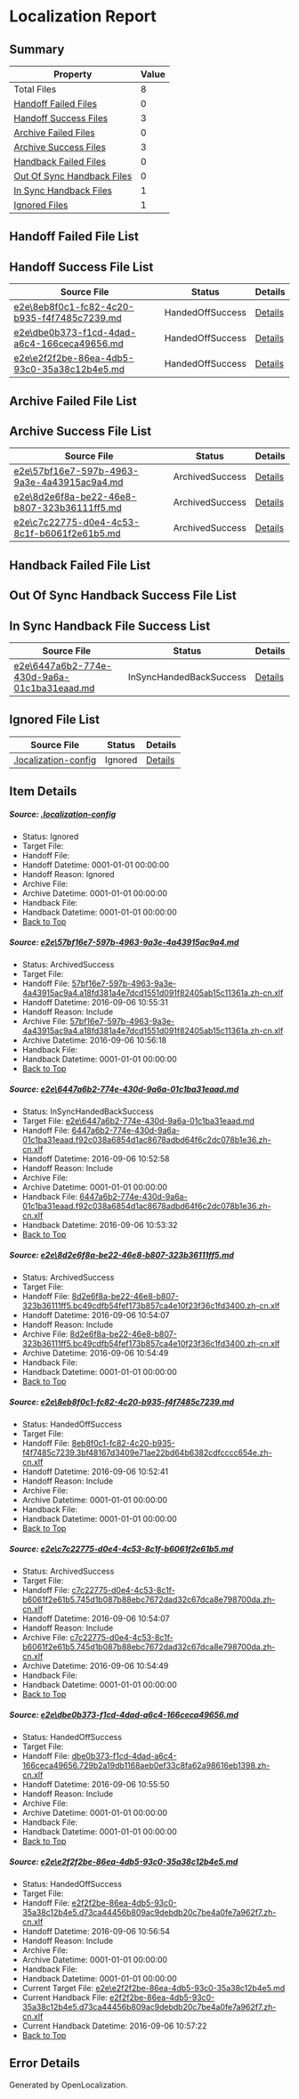 # <a name='report-top'></a> Localization Report

## Summary
 Property | Value 
 -------- | ----- 
 Total Files | 8
[ Handoff Failed Files ](#handoff-failed-list)| 0
[ Handoff Success Files ](#handoff-success-list)| 3
[ Archive Failed Files ](#archive-failed-list)| 0
[ Archive Success Files ](#archive-success-list)| 3
[ Handback Failed Files ](#handback-failed-list)| 0
[ Out Of Sync Handback Files ](#outofsync-handback-success-list)| 0
[ In Sync Handback Files ](#insync-handback-success-list)| 1
[ Ignored Files ](#ignored-list)| 1

## <a name='handoff-failed-list'></a> Handoff Failed File List

## <a name='handoff-success-list'></a> Handoff Success File List
 Source File | Status | Details 
 ----------- | ------ | ------- 
 [e2e\8eb8f0c1-fc82-4c20-b935-f4f7485c7239.md](https://github.com/OpenLocalizationTestOrg/ol-test0/blob/a5fdd6573081f85c809c20de4a7bd1687587f24c/e2e/8eb8f0c1-fc82-4c20-b935-f4f7485c7239.md) | HandedOffSuccess | [Details](#f7d22e2fbcb907ff2de8aa944583f606404f4ddd4)
 [e2e\dbe0b373-f1cd-4dad-a6c4-166ceca49656.md](https://github.com/OpenLocalizationTestOrg/ol-test0/blob/b21f5bdfc6202b5611d17d88b34d84f10834e069/e2e/dbe0b373-f1cd-4dad-a6c4-166ceca49656.md) | HandedOffSuccess | [Details](#498f83b7876069afdbe976a345332ef099d202776)
 [e2e\e2f2f2be-86ea-4db5-93c0-35a38c12b4e5.md](https://github.com/OpenLocalizationTestOrg/ol-test0/blob/3b79e422d4adefc9fbc64de459257113a5c462ed/e2e/e2f2f2be-86ea-4db5-93c0-35a38c12b4e5.md) | HandedOffSuccess | [Details](#73bb152f76f309c4abcc38483f3dbd5aad10ab3e7)

## <a name='archive-failed-list'></a> Archive Failed File List

## <a name='archive-success-list'></a> Archive Success File List
 Source File | Status | Details 
 ----------- | ------ | ------- 
 [e2e\57bf16e7-597b-4963-9a3e-4a43915ac9a4.md](https://github.com/OpenLocalizationTestOrg/ol-test0/blob/8afb242a80529595a93e2ed7bc26613ee466705c/e2e/57bf16e7-597b-4963-9a3e-4a43915ac9a4.md) | ArchivedSuccess | [Details](#c1618e0c9ba03a1d4ff32d88ce707705559abcf01)
 [e2e\8d2e6f8a-be22-46e8-b807-323b36111ff5.md](https://github.com/OpenLocalizationTestOrg/ol-test0/blob/ab6ad9d6c21438be75449cd3158786c59b9dce59/e2e/8d2e6f8a-be22-46e8-b807-323b36111ff5.md) | ArchivedSuccess | [Details](#fa61ad5efb83a0d23475529981e8b364dbf7f8d33)
 [e2e\c7c22775-d0e4-4c53-8c1f-b6061f2e61b5.md](https://github.com/OpenLocalizationTestOrg/ol-test0/blob/ab6ad9d6c21438be75449cd3158786c59b9dce59/e2e/c7c22775-d0e4-4c53-8c1f-b6061f2e61b5.md) | ArchivedSuccess | [Details](#6b09e50a98d6c3fb77c18827913b6f19cce991855)

## <a name='handback-failed-list'></a> Handback Failed File List

## <a name='outofsync-handback-success-list'></a> Out Of Sync Handback Success File List

## <a name='insync-handback-success-list'></a> In Sync Handback File Success List
 Source File | Status | Details 
 ----------- | ------ | ------- 
 [e2e\6447a6b2-774e-430d-9a6a-01c1ba31eaad.md](https://github.com/OpenLocalizationTestOrg/ol-test0/blob/006e123abd3eea4d13dfaaacf78de0e12e4cb59f/e2e/6447a6b2-774e-430d-9a6a-01c1ba31eaad.md) | InSyncHandedBackSuccess | [Details](#b2fd0d6a73296be30cfd5bf9200152ebb369e91f2)

## <a name='ignored-list'></a> Ignored File List
 Source File | Status | Details 
 ----------- | ------ | ------- 
 [.localization-config](https://github.com/OpenLocalizationTestOrg/ol-test0/blob/3b79e422d4adefc9fbc64de459257113a5c462ed/.localization-config) | Ignored | [Details](#3d4f252ac210baf56311d7e97dcc2db10974dbd20)

## Item Details
##### <a name='3d4f252ac210baf56311d7e97dcc2db10974dbd20'></a> Source: [.localization-config](https://github.com/OpenLocalizationTestOrg/ol-test0/blob/3b79e422d4adefc9fbc64de459257113a5c462ed/.localization-config)
* Status: Ignored
* Target File: 
* Handoff File: 
* Handoff Datetime: 0001-01-01 00:00:00
* Handoff Reason: Ignored
* Archive File: 
* Archive Datetime: 0001-01-01 00:00:00
* Handback File: 
* Handback Datetime: 0001-01-01 00:00:00
* [Back to Top](#report-top)

##### <a name='c1618e0c9ba03a1d4ff32d88ce707705559abcf01'></a> Source: [e2e\57bf16e7-597b-4963-9a3e-4a43915ac9a4.md](https://github.com/OpenLocalizationTestOrg/ol-test0/blob/8afb242a80529595a93e2ed7bc26613ee466705c/e2e/57bf16e7-597b-4963-9a3e-4a43915ac9a4.md)
* Status: ArchivedSuccess
* Target File: 
* Handoff File: [57bf16e7-597b-4963-9a3e-4a43915ac9a4.a18fd381a4e7dcd1551d091f82405ab15c11361a.zh-cn.xlf](https://github.com/OpenLocalizationTestOrg/ol-test0-handoff/blob/aee2f80347941c2c166ec94302d956756cc2856a/ol-handoff/OpenLocalizationTestOrg/ol-test0-zhcn/ci/ht/57bf16e7-597b-4963-9a3e-4a43915ac9a4.a18fd381a4e7dcd1551d091f82405ab15c11361a.zh-cn.xlf)
* Handoff Datetime: 2016-09-06 10:55:31
* Handoff Reason: Include
* Archive File: [57bf16e7-597b-4963-9a3e-4a43915ac9a4.a18fd381a4e7dcd1551d091f82405ab15c11361a.zh-cn.xlf](https://github.com/OpenLocalizationTestOrg/ol-test0-handoff/blob/cf17f8e62687bee81542c09ce15e1949de195a76/ol-archive/OpenLocalizationTestOrg/ol-test0-zhcn/ci/ht/57bf16e7-597b-4963-9a3e-4a43915ac9a4.a18fd381a4e7dcd1551d091f82405ab15c11361a.zh-cn.xlf)
* Archive Datetime: 2016-09-06 10:56:18
* Handback File: 
* Handback Datetime: 0001-01-01 00:00:00
* [Back to Top](#report-top)

##### <a name='b2fd0d6a73296be30cfd5bf9200152ebb369e91f2'></a> Source: [e2e\6447a6b2-774e-430d-9a6a-01c1ba31eaad.md](https://github.com/OpenLocalizationTestOrg/ol-test0/blob/006e123abd3eea4d13dfaaacf78de0e12e4cb59f/e2e/6447a6b2-774e-430d-9a6a-01c1ba31eaad.md)
* Status: InSyncHandedBackSuccess
* Target File: [e2e\6447a6b2-774e-430d-9a6a-01c1ba31eaad.md](https://github.com/OpenLocalizationTestOrg/ol-test0-zhcn/blob/828592ba69f822d57b5cdc6d9459b3fd5babe62c/e2e/6447a6b2-774e-430d-9a6a-01c1ba31eaad.md)
* Handoff File: [6447a6b2-774e-430d-9a6a-01c1ba31eaad.f92c038a6854d1ac8678adbd64f6c2dc078b1e36.zh-cn.xlf](https://github.com/OpenLocalizationTestOrg/ol-test0-handoff/blob/7e75404edb54d04396c7afd8c421537d2c442a77/ol-handoff/OpenLocalizationTestOrg/ol-test0-zhcn/ci/ht/6447a6b2-774e-430d-9a6a-01c1ba31eaad.f92c038a6854d1ac8678adbd64f6c2dc078b1e36.zh-cn.xlf)
* Handoff Datetime: 2016-09-06 10:52:58
* Handoff Reason: Include
* Archive File: 
* Archive Datetime: 0001-01-01 00:00:00
* Handback File: [6447a6b2-774e-430d-9a6a-01c1ba31eaad.f92c038a6854d1ac8678adbd64f6c2dc078b1e36.zh-cn.xlf](https://github.com/OpenLocalizationTestOrg/ol-test0-handback/blob/82ce461ba332a7c33883cda7f387bff9dc074274/ol-handback/OpenLocalizationTestOrg/ol-test0-zhcn/ci/ht/6447a6b2-774e-430d-9a6a-01c1ba31eaad.f92c038a6854d1ac8678adbd64f6c2dc078b1e36.zh-cn.xlf)
* Handback Datetime: 2016-09-06 10:53:32
* [Back to Top](#report-top)

##### <a name='fa61ad5efb83a0d23475529981e8b364dbf7f8d33'></a> Source: [e2e\8d2e6f8a-be22-46e8-b807-323b36111ff5.md](https://github.com/OpenLocalizationTestOrg/ol-test0/blob/ab6ad9d6c21438be75449cd3158786c59b9dce59/e2e/8d2e6f8a-be22-46e8-b807-323b36111ff5.md)
* Status: ArchivedSuccess
* Target File: 
* Handoff File: [8d2e6f8a-be22-46e8-b807-323b36111ff5.bc49cdfb54fef173b857ca4e10f23f36c1fd3400.zh-cn.xlf](https://github.com/OpenLocalizationTestOrg/ol-test0-handoff/blob/db267e4226a5efebc928b318d8bb52b67bb5dab0/ol-handoff/OpenLocalizationTestOrg/ol-test0-zhcn/ci/ht/8d2e6f8a-be22-46e8-b807-323b36111ff5.bc49cdfb54fef173b857ca4e10f23f36c1fd3400.zh-cn.xlf)
* Handoff Datetime: 2016-09-06 10:54:07
* Handoff Reason: Include
* Archive File: [8d2e6f8a-be22-46e8-b807-323b36111ff5.bc49cdfb54fef173b857ca4e10f23f36c1fd3400.zh-cn.xlf](https://github.com/OpenLocalizationTestOrg/ol-test0-handoff/blob/1e4c6886d643ddfd69775f890125ef15eb06c574/ol-archive/OpenLocalizationTestOrg/ol-test0-zhcn/ci/ht/8d2e6f8a-be22-46e8-b807-323b36111ff5.bc49cdfb54fef173b857ca4e10f23f36c1fd3400.zh-cn.xlf)
* Archive Datetime: 2016-09-06 10:54:49
* Handback File: 
* Handback Datetime: 0001-01-01 00:00:00
* [Back to Top](#report-top)

##### <a name='f7d22e2fbcb907ff2de8aa944583f606404f4ddd4'></a> Source: [e2e\8eb8f0c1-fc82-4c20-b935-f4f7485c7239.md](https://github.com/OpenLocalizationTestOrg/ol-test0/blob/a5fdd6573081f85c809c20de4a7bd1687587f24c/e2e/8eb8f0c1-fc82-4c20-b935-f4f7485c7239.md)
* Status: HandedOffSuccess
* Target File: 
* Handoff File: [8eb8f0c1-fc82-4c20-b935-f4f7485c7239.3bf48167d3409e71ae22bd64b6382cdfcccc654e.zh-cn.xlf](https://github.com/OpenLocalizationTestOrg/ol-test0-handoff/blob/070bde36254869f30536b2c5dba09a6c5f4225f2/ol-handoff/OpenLocalizationTestOrg/ol-test0-zhcn/ci/ht/8eb8f0c1-fc82-4c20-b935-f4f7485c7239.3bf48167d3409e71ae22bd64b6382cdfcccc654e.zh-cn.xlf)
* Handoff Datetime: 2016-09-06 10:52:41
* Handoff Reason: Include
* Archive File: 
* Archive Datetime: 0001-01-01 00:00:00
* Handback File: 
* Handback Datetime: 0001-01-01 00:00:00
* [Back to Top](#report-top)

##### <a name='6b09e50a98d6c3fb77c18827913b6f19cce991855'></a> Source: [e2e\c7c22775-d0e4-4c53-8c1f-b6061f2e61b5.md](https://github.com/OpenLocalizationTestOrg/ol-test0/blob/ab6ad9d6c21438be75449cd3158786c59b9dce59/e2e/c7c22775-d0e4-4c53-8c1f-b6061f2e61b5.md)
* Status: ArchivedSuccess
* Target File: 
* Handoff File: [c7c22775-d0e4-4c53-8c1f-b6061f2e61b5.745d1b087b88ebc7672dad32c67dca8e798700da.zh-cn.xlf](https://github.com/OpenLocalizationTestOrg/ol-test0-handoff/blob/db267e4226a5efebc928b318d8bb52b67bb5dab0/ol-handoff/OpenLocalizationTestOrg/ol-test0-zhcn/ci/ht/c7c22775-d0e4-4c53-8c1f-b6061f2e61b5.745d1b087b88ebc7672dad32c67dca8e798700da.zh-cn.xlf)
* Handoff Datetime: 2016-09-06 10:54:07
* Handoff Reason: Include
* Archive File: [c7c22775-d0e4-4c53-8c1f-b6061f2e61b5.745d1b087b88ebc7672dad32c67dca8e798700da.zh-cn.xlf](https://github.com/OpenLocalizationTestOrg/ol-test0-handoff/blob/1e4c6886d643ddfd69775f890125ef15eb06c574/ol-archive/OpenLocalizationTestOrg/ol-test0-zhcn/ci/ht/c7c22775-d0e4-4c53-8c1f-b6061f2e61b5.745d1b087b88ebc7672dad32c67dca8e798700da.zh-cn.xlf)
* Archive Datetime: 2016-09-06 10:54:49
* Handback File: 
* Handback Datetime: 0001-01-01 00:00:00
* [Back to Top](#report-top)

##### <a name='498f83b7876069afdbe976a345332ef099d202776'></a> Source: [e2e\dbe0b373-f1cd-4dad-a6c4-166ceca49656.md](https://github.com/OpenLocalizationTestOrg/ol-test0/blob/b21f5bdfc6202b5611d17d88b34d84f10834e069/e2e/dbe0b373-f1cd-4dad-a6c4-166ceca49656.md)
* Status: HandedOffSuccess
* Target File: 
* Handoff File: [dbe0b373-f1cd-4dad-a6c4-166ceca49656.729b2a19db1168aeb0ef33c8fa62a98616eb1398.zh-cn.xlf](https://github.com/OpenLocalizationTestOrg/ol-test0-handoff/blob/b8be64211dd2546d99b408c0d15770cb6269cca7/ol-handoff/OpenLocalizationTestOrg/ol-test0-zhcn/ci/ht/dbe0b373-f1cd-4dad-a6c4-166ceca49656.729b2a19db1168aeb0ef33c8fa62a98616eb1398.zh-cn.xlf)
* Handoff Datetime: 2016-09-06 10:55:50
* Handoff Reason: Include
* Archive File: 
* Archive Datetime: 0001-01-01 00:00:00
* Handback File: 
* Handback Datetime: 0001-01-01 00:00:00
* [Back to Top](#report-top)

##### <a name='73bb152f76f309c4abcc38483f3dbd5aad10ab3e7'></a> Source: [e2e\e2f2f2be-86ea-4db5-93c0-35a38c12b4e5.md](https://github.com/OpenLocalizationTestOrg/ol-test0/blob/3b79e422d4adefc9fbc64de459257113a5c462ed/e2e/e2f2f2be-86ea-4db5-93c0-35a38c12b4e5.md)
* Status: HandedOffSuccess
* Target File: 
* Handoff File: [e2f2f2be-86ea-4db5-93c0-35a38c12b4e5.d73ca44456b809ac9debdb20c7be4a0fe7a962f7.zh-cn.xlf](https://github.com/OpenLocalizationTestOrg/ol-test0-handoff/blob/75c9d80d23bfc01f8773519bf5aa78733891515b/ol-handoff/OpenLocalizationTestOrg/ol-test0-zhcn/ci/ht/e2f2f2be-86ea-4db5-93c0-35a38c12b4e5.d73ca44456b809ac9debdb20c7be4a0fe7a962f7.zh-cn.xlf)
* Handoff Datetime: 2016-09-06 10:56:54
* Handoff Reason: Include
* Archive File: 
* Archive Datetime: 0001-01-01 00:00:00
* Handback File: 
* Handback Datetime: 0001-01-01 00:00:00
* Current Target File: [e2e\e2f2f2be-86ea-4db5-93c0-35a38c12b4e5.md](https://github.com/OpenLocalizationTestOrg/ol-test0-zhcn/blob/4f76b70245b268bf1713b7ccb24ab978ce4aba60/e2e/e2f2f2be-86ea-4db5-93c0-35a38c12b4e5.md)
* Current Handback File: [e2f2f2be-86ea-4db5-93c0-35a38c12b4e5.d73ca44456b809ac9debdb20c7be4a0fe7a962f7.zh-cn.xlf](https://github.com/OpenLocalizationTestOrg/ol-test0-handback/blob/adff471daa2028236a9724cfeb715b6cdabd1382/ol-handback/OpenLocalizationTestOrg/ol-test0-zhcn/ci/ht/e2f2f2be-86ea-4db5-93c0-35a38c12b4e5.d73ca44456b809ac9debdb20c7be4a0fe7a962f7.zh-cn.xlf)
* Current Handback Datetime: 2016-09-06 10:57:22
* [Back to Top](#report-top)


## Error Details

Generated by OpenLocalization.

